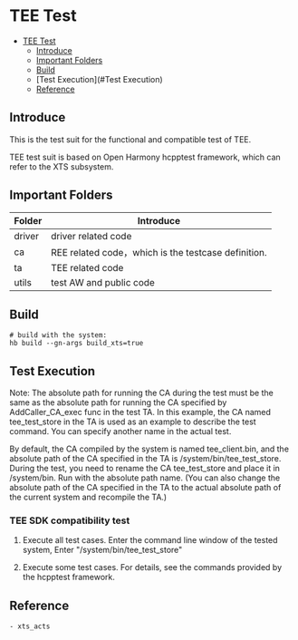 # TEE Test

- [TEE Test](#TEE-test)
  - [Introduce](#introduce)
  - [Important Folders](#important-folders)
  - [Build](#build)
  - [Test Execution](#Test Execution)
  - [Reference](#Reference)

## Introduce

This is the test suit for the functional and compatible test of TEE.

TEE test suit is based on Open Harmony hcpptest framework, which can refer to the XTS subsystem.

## Important Folders

|  Folder   |  Introduce  |
|  ----  |  ----  |
| driver  | driver related code |
| ca  | REE related code，which is the testcase definition. |
| ta  | TEE related code |
| utils  | test AW and public code |

## Build

    # build with the system:
    hb build --gn-args build_xts=true

## Test Execution
Note: The absolute path for running the CA during the test must be the same as the absolute path for running the CA specified by AddCaller_CA_exec func in the test TA. In this example, the CA named tee_test_store in the TA is used as an example to describe the test command. You can specify another name in the actual test.

By default, the CA compiled by the system is named tee_client.bin, and the absolute path of the CA specified in the TA is /system/bin/tee_test_store. During the test, you need to rename the CA tee_test_store and place it in /system/bin. Run with the absolute path name. (You can also change the absolute path of the CA specified in the TA to the actual absolute path of the current system and recompile the TA.)

### TEE SDK compatibility test
1. Execute all test cases.
Enter the command line window of the tested system, Enter "/system/bin/tee_test_store"

2. Execute some test cases.
For details, see the commands provided by the hcpptest framework.


## Reference
    - xts_acts
